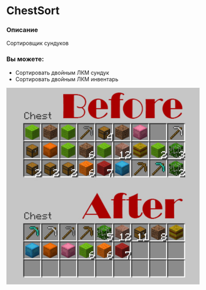 # ChestSort

### Описание

Сортировщик сундуков

### Вы можете:

* Сортировать двойным ЛКМ сундук
* Сортировать двойным ЛКМ инвентарь

![](<../.gitbook/assets/image (2).png>)
